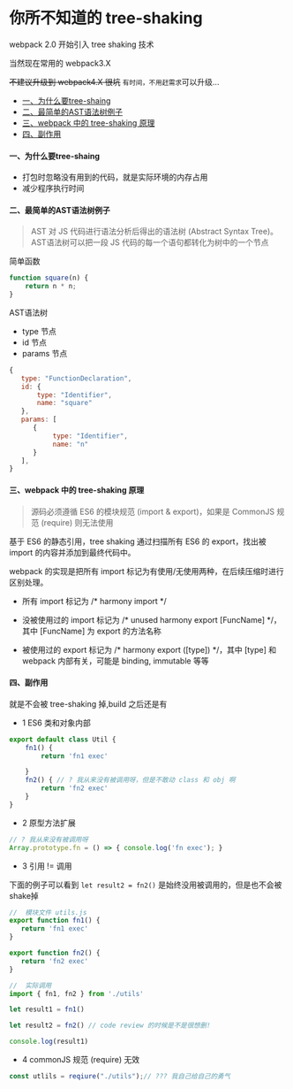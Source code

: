 ﻿# 你所不知道的 tree-shaking

webpack 2.0 开始引入 tree shaking 技术

当然现在常用的 webpack3.X

~~不建议升级到 webpack4.X  很坑~~ `有时间，不用赶需求`可以升级...

 
- [一、为什么要tree-shaing](#一为什么要tree-shaing)
- [二、最简单的AST语法树例子](#二最简单的ast语法树例子)
- [三、webpack 中的 tree-shaking 原理](#三webpack-中的-tree-shaking-原理)
- [四、副作用](#四副作用)

 

#### 一、为什么要tree-shaing

+ 打包时忽略没有用到的代码，就是实际环境的内存占用
+ 减少程序执行时间

#### 二、最简单的AST语法树例子

> AST 对 JS 代码进行语法分析后得出的语法树 (Abstract Syntax Tree)。AST语法树可以把一段 JS 代码的每一个语句都转化为树中的一个节点

简单函数

```js
function square(n) {
    return n * n;
}
```


AST语法树

+ type 节点
+ id 节点
+ params 节点

```js
{
   type: "FunctionDeclaration",
   id: {
       type: "Identifier",
       name: "square"
   },
   params: [
      {
           type: "Identifier",
           name: "n"
      }
   ],
}
```

#### 三、webpack 中的 tree-shaking 原理

> 源码必须遵循 ES6 的模块规范 (import & export)，如果是 CommonJS 规范 (require) 则无法使用

基于 ES6 的静态引用，tree shaking 通过扫描所有 ES6 的 export，找出被 import 的内容并添加到最终代码中。 

webpack 的实现是把所有 import 标记为有使用/无使用两种，在后续压缩时进行区别处理。


+ 所有 import 标记为 /* harmony import */

+ 没被使用过的 import 标记为 /* unused harmony export [FuncName] */，其中 [FuncName] 为 export 的方法名称

+ 被使用过的 export 标记为 /* harmony export ([type]) */，其中 [type] 和 webpack 内部有关，可能是 binding, immutable 等等


 
#### 四、副作用

就是不会被 tree-shaking 掉,build 之后还是有

 + 1 ES6 类和对象内部
```js
export default class Util {
    fn1() {
        return 'fn1 exec'

    }
    fn2() { // ? 我从来没有被调用呀，但是不敢动 class 和 obj 啊
        return 'fn2 exec'
    }
}
```

 + 2 原型方法扩展

 ```js
 // ? 我从来没有被调用呀
 Array.prototype.fn = () => { console.log('fn exec'); }
 ```


 + 3 引用 != 调用

下面的例子可以看到 `let result2 = fn2()` 是始终没用被调用的，但是也不会被shake掉

 ```js
//  模块文件 utils.js
export function fn1() {
    return 'fn1 exec'
}

export function fn2() {
    return 'fn2 exec'
}
 ```


 ```js
 //  实际调用
import { fn1, fn2 } from './utils'

let result1 = fn1()

let result2 = fn2() // code review 的时候是不是很想删!

console.log(result1)
 ```

+ 4 commonJS 规范 (require) 无效

```js
const utlils = reqiure("./utils");// ??? 我自己给自己的勇气
```